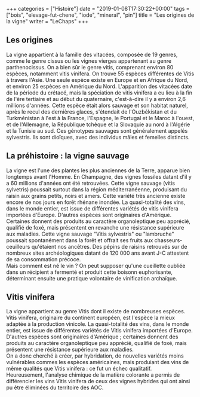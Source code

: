 +++
categories = ["Histoire"]
date = "2019-01-08T17:30:22+00:00"
tags = ["bois", "elevage-fut-chene", "iode", "mineral", "pin"] 
title = "Les origines de la vigne"
writer = "LeChaps"
+++

## Les origines

La vigne appartient à la famille des vitacées, composée de 19 genres, comme le genre cissus ou les vignes vierges appartenant au genre parthenocissus. On a bien sûr le genre vitis, comprenant environ 80 espèces, notamment vitis vinifera. On trouve 55 espèces différentes de Vitis à travers l'Asie. Une seule espèce existe en Europe et en Afrique du Nord, et environ 25 espèces en Amérique du Nord. L'apparition des vitacées date de la période du crétacé, mais la spéciation de vitis vinifera a eu lieu à la fin de l'ère tertiaire et au début du quaternaire, c'est-à-dire il y a environ 2,6 millions d'années. Cette espèce était alors sauvage et son habitat naturel, après le recul des dernières glaces, s'étendait de l'Ouzbékistan et du Turkménistan à l'est à la France, l'Espagne, le Portugal et le Maroc à l'ouest, et de l'Allemagne, la République tchèque et la Slovaquie au nord à l'Algérie et la Tunisie au sud. Ces génotypes sauvages sont généralement appelés sylvestris. Ils sont dioïques, avec des individus mâles et femelles distincts.

## La préhistoire : la vigne sauvage

La vigne est l'une des plantes les plus anciennes de la Terre, apparue bien longtemps avant l'Homme. En Champagne, des vignes fossiles datant d'il y a 60 millions d'années ont été retrouvées. Cette vigne sauvage (vitis sylvetris) poussait surtout dans la région méditerranéenne, produisant du raisin aux grains petits, noirs et amers. Cette variété très ancienne existe encore de nos jours en forêt rhénane inondée. La quasi-totalité des vins, dans le monde entier, est issue de différentes variétés de vitis vinifera importées d'Europe. D'autres espèces sont originaires d'Amérique. Certaines donnent des produits au caractère organoleptique peu apprécié, qualifié de foxé, mais présentent en revanche une résistance supérieure aux maladies. Cette vigne sauvage "Vitis sylvestris" ou "lambruche" poussait spontanément dans la forêt et offrait ses fruits aux chasseurs-ceuilleurs qu'étaient nos ancêtres. Des pépins de raisins retrouvés sur de nombreux sites archéologiques datant de 120 000 ans avant J-C attestent de sa consommation précoce.  
Mais comment est né le vin ? On peut supposer qu'une cueillette oubliée dans un récipient a fermenté et produit cette boisonn euphorisante, déterminant ensuite une pratique volontaire de vinification archaïque.

## Vitis vinifera

La vigne appartient au genre Vitis dont il existe de nombreuses espèces. Vitis vinifera, originaire du continent européen, est l'espèce la mieux adaptée à la production vinicole. La quasi-totalité des vins, dans le monde entier, est issue de différentes variétés de Vitis vinifera importées d'Europe. D'autres espèces sont originaires d'Amérique ; certaines donnent des produits au caractère organoleptique peu apprécié, qualifié de foxé, mais présentent une résistance supérieure aux maladies.  
On a donc cherché à créer, par hybridation, de nouvelles variétés moins vulnérables commes les espèces américaines, mais produiant des vins de même qualités que Vitis vinifera : ce fut un échec qualitatif.  
Heureusement, l'analyse chimique de la matière colorante a permis de différencier les vins Vitis vinifera de ceux des vignes hybrides qui ont ainsi pu être éliminées du territoire des AOC.
